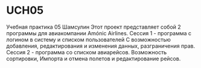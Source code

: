 # UCH05
Учебная практика 05 Шамсулин
Этот проект представляет собой 2 программы для авиакомпании
Amónic Airlines.
Сессия 1 - программа с логином в систему и списком пользователей
С возможностью добавления, редактирования и изменения данных, 
разграничения прав.
Сессия 2 - программа со списком авиарейсов. Возможность сортировки,
Импорта и отмена полетов и редактирование рейсов.

